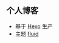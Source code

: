 ## 个人博客

- 基于 [Hexo](https://hexo.io/) 生产
- 主题 [fluid](https://github.com/fluid-dev/hexo-theme-fluid)